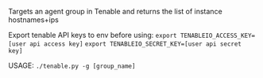 Targets an agent group in Tenable and returns the list of instance hostnames+ips

Export tenable API keys to env before using:
`export TENABLEIO_ACCESS_KEY=[user api access key]`
`export TENABLEIO_SECRET_KEY=[user api secret key]`

USAGE:
`./tenable.py -g [group_name]`
